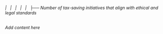 ###### |   |   |   |   |   ├── Number of tax-saving initiatives that align with ethical and legal standards

*Add content here*